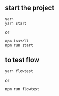 ## start the project

```
yarn
yarn start
```

or

```
npm install
npm run start
```

## to test flow

```
yarn flowtest
```

or

```
npm run flowtest
```
